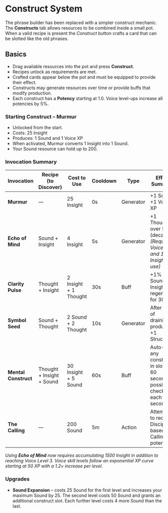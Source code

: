 # Construct System

The phrase builder has been replaced with a simpler construct mechanic. The **Constructs** tab allows resources to be combined inside a small pot. When a valid recipe is present the *Construct* button crafts a card that can be slotted like the old phrases.

## Basics

- Drag available resources into the pot and press **Construct**.
- Recipes unlock as requirements are met.
- Crafted cards appear below the pot and must be equipped to provide their effect.
- Constructs may generate resources over time or provide buffs that modify production.
- Each construct has a **Potency** starting at 1.0. Voice level-ups increase all potencies by 5%.

### Starting Construct – Murmur

- Unlocked from the start.
- Costs: 25 Insight
- Produces: 1 Sound and 1 Voice XP
- When activated, Murmur converts 1 Insight into 1 Sound.
- Your Sound resource can hold up to 200.

### Invocation Summary

| Invocation           | Recipe (to Discover)      | Cost to Use           | Cooldown | Type        | Effect Summary                                        |
| -------------------- | ------------------------- | --------------------- | -------- | ----------- | ----------------------------------------------------- |
| **Murmur**           | —                         | 25 Insight            | 0s       | Generator   | +1 Sound, +1 Voice XP                                 |
| **Echo of Mind**     | Sound + Insight           | 4 Insight             | 5s       | Generator   | +1 Thought over 5s (decaying) *(Requires Voice Lv.3 and 1500 Insight to use)* |
| **Clarity Pulse**    | Thought + Insight         | 2 Insight + 1 Thought | 30s      | Buff        | +1% Sound & Insight regen/sec for 30s                 |
| **Symbol Seed**      | Sound + Thought           | 2 Sound + 2 Thought   | 10s      | Generator   | After 10s of draining, produces +1 Structure          |
| **Mental Construct** | Thought + Insight + Sound | 30 Insight + 5 Sound  | 60s      | Buff        | Auto-cast any construct in slots for 60 seconds if possible, checking each second |
| **The Calling**     | —                         | 200 Sound            | 5m       | Action      | Attempts to recruit a Disciple based on Calling potency |

*Using **Echo of Mind** now requires accumulating 1500 Insight in addition to reaching Voice Level 3.*
*Voice skill levels follow an exponential XP curve starting at 50 XP with a 1.2× increase per level.*

### Upgrades

- **Sound Expansion** – costs 25 Sound for the first level and increases your maximum Sound by 25. The second level costs 50 Sound and grants an additional construct slot. Each further level costs 4 more Sound than the last.
